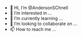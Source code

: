 - 👋 Hi, I’m @AndersonSChnell
- 👀 I’m interested in ...
- 🌱 I’m currently learning ...
- 💞️ I’m looking to collaborate on ...
- 📫 How to reach me ...

<!---
AndersonSChnell/AndersonSChnell is a ✨ special ✨ repository because its `README.md` (this file) appears on your GitHub profile.
You can click the Preview link to take a look at your changes.
--->
